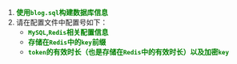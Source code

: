 1. <b style="color:green">使用`blog.sql`构建数据库信息</b>
2. 请在配置文件中配置号如下：
   * <b style="color:green">`MySQL`,`Redis`相关配置信息</b>
   * <b style="color:green">存储在`Redis`中的`key`前缀</b>
   * <b style="color:green">`token`的有效时长（也是存储在`Redis`中的有效时长）以及加密`key`</b>